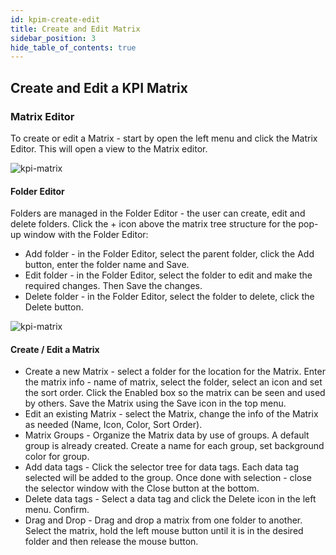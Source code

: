 ```yaml
---
id: kpim-create-edit
title: Create and Edit Matrix
sidebar_position: 3
hide_table_of_contents: true
---
```


## Create and Edit a KPI Matrix

### Matrix Editor
To create or edit a Matrix - start by open the left menu and click the Matrix Editor.  This will open a view to the Matrix editor.

![kpi-matrix](/img/kpi-matrix/KPIMatrixEditor.png)


#### Folder Editor
Folders are managed in the Folder Editor - the user can create, edit and delete folders. Click the  + icon above the matrix tree structure for the pop-up window with the Folder Editor:
- Add folder - in the Folder Editor, select the parent folder, click the Add button, enter the folder name and Save.
- Edit folder - in the Folder Editor, select the folder to edit and make the required changes. Then Save the changes.
- Delete folder - in the Folder Editor, select the folder to delete, click the Delete button. 

![kpi-matrix](/img/kpi-matrix/FolderEditor.png)


#### Create / Edit a Matrix
- Create a new Matrix - select a folder for the location for the Matrix.  Enter the matrix info - name of matrix, select the folder, select an icon and set the sort order.  Click the Enabled box so the matrix can be seen and used by others.  Save the Matrix using the Save icon in the top menu.
- Edit an existing Matrix - select the Matrix, change the info of the Matrix as needed (Name, Icon, Color, Sort Order). 
- Matrix Groups - Organize the Matrix data by use of groups.  A default group is already created.  Create a name for each group, set background color for group.
- Add data tags - Click the selector tree for data tags.  Each data tag selected will be added to the group.  Once done with selection - close the selector window with the Close button at the bottom.
- Delete data tags - Select a data tag and click the Delete icon in the left menu. Confirm.
- Drag and Drop - Drag and drop a matrix from one folder to another.  Select the matrix, hold the left mouse button until it is in the desired folder and then release the mouse button.